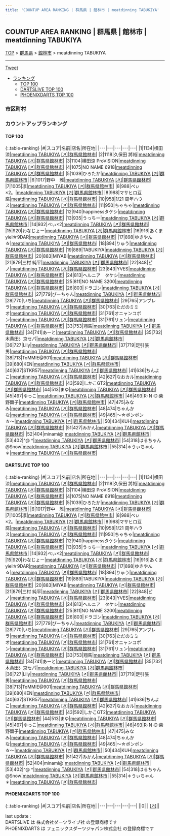 ```yaml
---
title: 'COUNTUP AREA RANKING | 群馬県 | 館林市 | meatdinning TABUKIYA'
---
```

## COUNTUP AREA RANKING | 群馬県 | 館林市 | meatdinning TABUKIYA

[TOP](/darts/rank/) > [群馬県](/darts/rank/群馬県/) > [館林市](/darts/rank/群馬県/館林市/) > meatdinning TABUKIYA

___

<a href="https://twitter.com/share?ref_src=twsrc%5Etfw" data-text="COUNTUP AREA RANKING | 群馬県館林市meatdinning TABUKIYA" class="twitter-share-button" data-hashtags="DARTSLIVE,PHOENIXDARTS,darts,ダーツ" data-show-count="false">Tweet</a>

* [ランキング](#カウントアップランキング)
    * [TOP 100](#top-100)
    * [DARTSLIVE TOP 100](#dartslive-top-100)
    * [PHOENIXDARTS TOP 100](#phoenixdarts-top-100)

### 市区町村

<ul>

</ul>

### カウントアップランキング

#### TOP 100



{:.table-ranking}
|#|スコア|名前|店名|所在地|
|---|---|---|---|---|
|1|1134|<span class="rank-name-dl">横田　涼</span>|<a href="/darts/rank/shops/84d1656c9a74377d0d9b047a20a7ba1e.html">meatdinning TABUKIYA</a> <a href="https://search.dartslive.com/jp/shop/84d1656c9a74377d0d9b047a20a7ba1e">[↗]</a>|<a href="/darts/rank/群馬県/館林市">群馬県館林市</a>|
|2|1118|<span class="rank-name-dl">久保田 將裕</span>|<a href="/darts/rank/shops/84d1656c9a74377d0d9b047a20a7ba1e.html">meatdinning TABUKIYA</a> <a href="https://search.dartslive.com/jp/shop/84d1656c9a74377d0d9b047a20a7ba1e">[↗]</a>|<a href="/darts/rank/群馬県/館林市">群馬県館林市</a>|
|3|1104|<span class="rank-name-dl">横田涼 ProVISION</span>|<a href="/darts/rank/shops/84d1656c9a74377d0d9b047a20a7ba1e.html">meatdinning TABUKIYA</a> <a href="https://search.dartslive.com/jp/shop/84d1656c9a74377d0d9b047a20a7ba1e">[↗]</a>|<a href="/darts/rank/群馬県/館林市">群馬県館林市</a>|
|4|1075|<span class="rank-name-dl">NO NAME 6918</span>|<a href="/darts/rank/shops/84d1656c9a74377d0d9b047a20a7ba1e.html">meatdinning TABUKIYA</a> <a href="https://search.dartslive.com/jp/shop/84d1656c9a74377d0d9b047a20a7ba1e">[↗]</a>|<a href="/darts/rank/群馬県/館林市">群馬県館林市</a>|
|5|1039|<span class="rank-name-dl">ひろたか</span>|<a href="/darts/rank/shops/84d1656c9a74377d0d9b047a20a7ba1e.html">meatdinning TABUKIYA</a> <a href="https://search.dartslive.com/jp/shop/84d1656c9a74377d0d9b047a20a7ba1e">[↗]</a>|<a href="/darts/rank/群馬県/館林市">群馬県館林市</a>|
|6|1017|<span class="rank-name-dl">野中　雅</span>|<a href="/darts/rank/shops/84d1656c9a74377d0d9b047a20a7ba1e.html">meatdinning TABUKIYA</a> <a href="https://search.dartslive.com/jp/shop/84d1656c9a74377d0d9b047a20a7ba1e">[↗]</a>|<a href="/darts/rank/群馬県/館林市">群馬県館林市</a>|
|7|1005|<span class="rank-name-dl">凛</span>|<a href="/darts/rank/shops/84d1656c9a74377d0d9b047a20a7ba1e.html">meatdinning TABUKIYA</a> <a href="https://search.dartslive.com/jp/shop/84d1656c9a74377d0d9b047a20a7ba1e">[↗]</a>|<a href="/darts/rank/群馬県/館林市">群馬県館林市</a>|
|8|988|<span class="rank-name-dl">ぺぃ×2。</span>|<a href="/darts/rank/shops/84d1656c9a74377d0d9b047a20a7ba1e.html">meatdinning TABUKIYA</a> <a href="https://search.dartslive.com/jp/shop/84d1656c9a74377d0d9b047a20a7ba1e">[↗]</a>|<a href="/darts/rank/群馬県/館林市">群馬県館林市</a>|
|8|988|<span class="rank-name-dl">マサヒロ豆腐</span>|<a href="/darts/rank/shops/84d1656c9a74377d0d9b047a20a7ba1e.html">meatdinning TABUKIYA</a> <a href="https://search.dartslive.com/jp/shop/84d1656c9a74377d0d9b047a20a7ba1e">[↗]</a>|<a href="/darts/rank/群馬県/館林市">群馬県館林市</a>|
|10|958|<span class="rank-name-dl">1/21 周年ハウス</span>|<a href="/darts/rank/shops/84d1656c9a74377d0d9b047a20a7ba1e.html">meatdinning TABUKIYA</a> <a href="https://search.dartslive.com/jp/shop/84d1656c9a74377d0d9b047a20a7ba1e">[↗]</a>|<a href="/darts/rank/群馬県/館林市">群馬県館林市</a>|
|11|950|<span class="rank-name-dl">ちゃちゃ</span>|<a href="/darts/rank/shops/84d1656c9a74377d0d9b047a20a7ba1e.html">meatdinning TABUKIYA</a> <a href="https://search.dartslive.com/jp/shop/84d1656c9a74377d0d9b047a20a7ba1e">[↗]</a>|<a href="/darts/rank/群馬県/館林市">群馬県館林市</a>|
|12|940|<span class="rank-name-dl">happinessタケシ</span>|<a href="/darts/rank/shops/84d1656c9a74377d0d9b047a20a7ba1e.html">meatdinning TABUKIYA</a> <a href="https://search.dartslive.com/jp/shop/84d1656c9a74377d0d9b047a20a7ba1e">[↗]</a>|<a href="/darts/rank/群馬県/館林市">群馬県館林市</a>|
|13|935|<span class="rank-name-dl">うっちー</span>|<a href="/darts/rank/shops/84d1656c9a74377d0d9b047a20a7ba1e.html">meatdinning TABUKIYA</a> <a href="https://search.dartslive.com/jp/shop/84d1656c9a74377d0d9b047a20a7ba1e">[↗]</a>|<a href="/darts/rank/群馬県/館林市">群馬県館林市</a>|
|14|932|<span class="rank-name-dl">ぺぃ×2</span>|<a href="/darts/rank/shops/84d1656c9a74377d0d9b047a20a7ba1e.html">meatdinning TABUKIYA</a> <a href="https://search.dartslive.com/jp/shop/84d1656c9a74377d0d9b047a20a7ba1e">[↗]</a>|<a href="/darts/rank/群馬県/館林市">群馬県館林市</a>|
|15|920|<span class="rank-name-dl">わなじょー</span>|<a href="/darts/rank/shops/84d1656c9a74377d0d9b047a20a7ba1e.html">meatdinning TABUKIYA</a> <a href="https://search.dartslive.com/jp/shop/84d1656c9a74377d0d9b047a20a7ba1e">[↗]</a>|<a href="/darts/rank/群馬県/館林市">群馬県館林市</a>|
|16|916|<span class="rank-name-dl">あくまyiel☆9DAR</span>|<a href="/darts/rank/shops/84d1656c9a74377d0d9b047a20a7ba1e.html">meatdinning TABUKIYA</a> <a href="https://search.dartslive.com/jp/shop/84d1656c9a74377d0d9b047a20a7ba1e">[↗]</a>|<a href="/darts/rank/群馬県/館林市">群馬県館林市</a>|
|17|898|<span class="rank-name-dl">ゆきやん☆</span>|<a href="/darts/rank/shops/84d1656c9a74377d0d9b047a20a7ba1e.html">meatdinning TABUKIYA</a> <a href="https://search.dartslive.com/jp/shop/84d1656c9a74377d0d9b047a20a7ba1e">[↗]</a>|<a href="/darts/rank/群馬県/館林市">群馬県館林市</a>|
|18|894|<span class="rank-name-dl">りゅう</span>|<a href="/darts/rank/shops/84d1656c9a74377d0d9b047a20a7ba1e.html">meatdinning TABUKIYA</a> <a href="https://search.dartslive.com/jp/shop/84d1656c9a74377d0d9b047a20a7ba1e">[↗]</a>|<a href="/darts/rank/群馬県/館林市">群馬県館林市</a>|
|19|889|<span class="rank-name-dl">TABUKIYA</span>|<a href="/darts/rank/shops/84d1656c9a74377d0d9b047a20a7ba1e.html">meatdinning TABUKIYA</a> <a href="https://search.dartslive.com/jp/shop/84d1656c9a74377d0d9b047a20a7ba1e">[↗]</a>|<a href="/darts/rank/群馬県/館林市">群馬県館林市</a>|
|20|883|<span class="rank-name-dl">MIYABI</span>|<a href="/darts/rank/shops/84d1656c9a74377d0d9b047a20a7ba1e.html">meatdinning TABUKIYA</a> <a href="https://search.dartslive.com/jp/shop/84d1656c9a74377d0d9b047a20a7ba1e">[↗]</a>|<a href="/darts/rank/群馬県/館林市">群馬県館林市</a>|
|21|879|<span class="rank-name-dl">三村 純平</span>|<a href="/darts/rank/shops/84d1656c9a74377d0d9b047a20a7ba1e.html">meatdinning TABUKIYA</a> <a href="https://search.dartslive.com/jp/shop/84d1656c9a74377d0d9b047a20a7ba1e">[↗]</a>|<a href="/darts/rank/群馬県/館林市">群馬県館林市</a>|
|22|848|<span class="rank-name-dl">ピノ</span>|<a href="/darts/rank/shops/84d1656c9a74377d0d9b047a20a7ba1e.html">meatdinning TABUKIYA</a> <a href="https://search.dartslive.com/jp/shop/84d1656c9a74377d0d9b047a20a7ba1e">[↗]</a>|<a href="/darts/rank/群馬県/館林市">群馬県館林市</a>|
|23|843|<span class="rank-name-dl">YVES</span>|<a href="/darts/rank/shops/84d1656c9a74377d0d9b047a20a7ba1e.html">meatdinning TABUKIYA</a> <a href="https://search.dartslive.com/jp/shop/84d1656c9a74377d0d9b047a20a7ba1e">[↗]</a>|<a href="/darts/rank/群馬県/館林市">群馬県館林市</a>|
|24|813|<span class="rank-name-dl">ヘルニア　タケシ</span>|<a href="/darts/rank/shops/84d1656c9a74377d0d9b047a20a7ba1e.html">meatdinning TABUKIYA</a> <a href="https://search.dartslive.com/jp/shop/84d1656c9a74377d0d9b047a20a7ba1e">[↗]</a>|<a href="/darts/rank/群馬県/館林市">群馬県館林市</a>|
|25|811|<span class="rank-name-dl">NO NAME 3200</span>|<a href="/darts/rank/shops/84d1656c9a74377d0d9b047a20a7ba1e.html">meatdinning TABUKIYA</a> <a href="https://search.dartslive.com/jp/shop/84d1656c9a74377d0d9b047a20a7ba1e">[↗]</a>|<a href="/darts/rank/群馬県/館林市">群馬県館林市</a>|
|26|803|<span class="rank-name-dl">ドラゴン</span>|<a href="/darts/rank/shops/84d1656c9a74377d0d9b047a20a7ba1e.html">meatdinning TABUKIYA</a> <a href="https://search.dartslive.com/jp/shop/84d1656c9a74377d0d9b047a20a7ba1e">[↗]</a>|<a href="/darts/rank/群馬県/館林市">群馬県館林市</a>|
|27|779|<span class="rank-name-dl">ぴーちゃん</span>|<a href="/darts/rank/shops/84d1656c9a74377d0d9b047a20a7ba1e.html">meatdinning TABUKIYA</a> <a href="https://search.dartslive.com/jp/shop/84d1656c9a74377d0d9b047a20a7ba1e">[↗]</a>|<a href="/darts/rank/群馬県/館林市">群馬県館林市</a>|
|28|770|<span class="rank-name-dl">いち</span>|<a href="/darts/rank/shops/84d1656c9a74377d0d9b047a20a7ba1e.html">meatdinning TABUKIYA</a> <a href="https://search.dartslive.com/jp/shop/84d1656c9a74377d0d9b047a20a7ba1e">[↗]</a>|<a href="/darts/rank/群馬県/館林市">群馬県館林市</a>|
|29|765|<span class="rank-name-dl">アンブレラ</span>|<a href="/darts/rank/shops/84d1656c9a74377d0d9b047a20a7ba1e.html">meatdinning TABUKIYA</a> <a href="https://search.dartslive.com/jp/shop/84d1656c9a74377d0d9b047a20a7ba1e">[↗]</a>|<a href="/darts/rank/群馬県/館林市">群馬県館林市</a>|
|30|763|<span class="rank-name-dl">ただのミミオ</span>|<a href="/darts/rank/shops/84d1656c9a74377d0d9b047a20a7ba1e.html">meatdinning TABUKIYA</a> <a href="https://search.dartslive.com/jp/shop/84d1656c9a74377d0d9b047a20a7ba1e">[↗]</a>|<a href="/darts/rank/群馬県/館林市">群馬県館林市</a>|
|31|761|<span class="rank-name-dl">オニャンコポン</span>|<a href="/darts/rank/shops/84d1656c9a74377d0d9b047a20a7ba1e.html">meatdinning TABUKIYA</a> <a href="https://search.dartslive.com/jp/shop/84d1656c9a74377d0d9b047a20a7ba1e">[↗]</a>|<a href="/darts/rank/群馬県/館林市">群馬県館林市</a>|
|31|761|<span class="rank-name-dl">リュン</span>|<a href="/darts/rank/shops/84d1656c9a74377d0d9b047a20a7ba1e.html">meatdinning TABUKIYA</a> <a href="https://search.dartslive.com/jp/shop/84d1656c9a74377d0d9b047a20a7ba1e">[↗]</a>|<a href="/darts/rank/群馬県/館林市">群馬県館林市</a>|
|33|753|<span class="rank-name-dl">翔馬</span>|<a href="/darts/rank/shops/84d1656c9a74377d0d9b047a20a7ba1e.html">meatdinning TABUKIYA</a> <a href="https://search.dartslive.com/jp/shop/84d1656c9a74377d0d9b047a20a7ba1e">[↗]</a>|<a href="/darts/rank/群馬県/館林市">群馬県館林市</a>|
|34|741|<span class="rank-name-dl">あーと</span>|<a href="/darts/rank/shops/84d1656c9a74377d0d9b047a20a7ba1e.html">meatdinning TABUKIYA</a> <a href="https://search.dartslive.com/jp/shop/84d1656c9a74377d0d9b047a20a7ba1e">[↗]</a>|<a href="/darts/rank/群馬県/館林市">群馬県館林市</a>|
|35|732|<span class="rank-name-dl">木黄田氵京セパ</span>|<a href="/darts/rank/shops/84d1656c9a74377d0d9b047a20a7ba1e.html">meatdinning TABUKIYA</a> <a href="https://search.dartslive.com/jp/shop/84d1656c9a74377d0d9b047a20a7ba1e">[↗]</a>|<a href="/darts/rank/群馬県/館林市">群馬県館林市</a>|
|36|727|<span class="rank-name-dl">Lily</span>|<a href="/darts/rank/shops/84d1656c9a74377d0d9b047a20a7ba1e.html">meatdinning TABUKIYA</a> <a href="https://search.dartslive.com/jp/shop/84d1656c9a74377d0d9b047a20a7ba1e">[↗]</a>|<a href="/darts/rank/群馬県/館林市">群馬県館林市</a>|
|37|719|<span class="rank-name-dl">足引張男</span>|<a href="/darts/rank/shops/84d1656c9a74377d0d9b047a20a7ba1e.html">meatdinning TABUKIYA</a> <a href="https://search.dartslive.com/jp/shop/84d1656c9a74377d0d9b047a20a7ba1e">[↗]</a>|<a href="/darts/rank/群馬県/館林市">群馬県館林市</a>|
|38|713|<span class="rank-name-dl">ToMMIE@901</span>|<a href="/darts/rank/shops/84d1656c9a74377d0d9b047a20a7ba1e.html">meatdinning TABUKIYA</a> <a href="https://search.dartslive.com/jp/shop/84d1656c9a74377d0d9b047a20a7ba1e">[↗]</a>|<a href="/darts/rank/群馬県/館林市">群馬県館林市</a>|
|39|680|<span class="rank-name-dl">KEN</span>|<a href="/darts/rank/shops/84d1656c9a74377d0d9b047a20a7ba1e.html">meatdinning TABUKIYA</a> <a href="https://search.dartslive.com/jp/shop/84d1656c9a74377d0d9b047a20a7ba1e">[↗]</a>|<a href="/darts/rank/群馬県/館林市">群馬県館林市</a>|
|40|637|<span class="rank-name-dl">STKR57</span>|<a href="/darts/rank/shops/84d1656c9a74377d0d9b047a20a7ba1e.html">meatdinning TABUKIYA</a> <a href="https://search.dartslive.com/jp/shop/84d1656c9a74377d0d9b047a20a7ba1e">[↗]</a>|<a href="/darts/rank/群馬県/館林市">群馬県館林市</a>|
|41|636|<span class="rank-name-dl">ちんよこ</span>|<a href="/darts/rank/shops/84d1656c9a74377d0d9b047a20a7ba1e.html">meatdinning TABUKIYA</a> <a href="https://search.dartslive.com/jp/shop/84d1656c9a74377d0d9b047a20a7ba1e">[↗]</a>|<a href="/darts/rank/群馬県/館林市">群馬県館林市</a>|
|42|627|<span class="rank-name-dl">なおカル</span>|<a href="/darts/rank/shops/84d1656c9a74377d0d9b047a20a7ba1e.html">meatdinning TABUKIYA</a> <a href="https://search.dartslive.com/jp/shop/84d1656c9a74377d0d9b047a20a7ba1e">[↗]</a>|<a href="/darts/rank/群馬県/館林市">群馬県館林市</a>|
|43|592|<span class="rank-name-dl">しかこGT2</span>|<a href="/darts/rank/shops/84d1656c9a74377d0d9b047a20a7ba1e.html">meatdinning TABUKIYA</a> <a href="https://search.dartslive.com/jp/shop/84d1656c9a74377d0d9b047a20a7ba1e">[↗]</a>|<a href="/darts/rank/群馬県/館林市">群馬県館林市</a>|
|44|513|<span class="rank-name-dl">まゆ</span>|<a href="/darts/rank/shops/84d1656c9a74377d0d9b047a20a7ba1e.html">meatdinning TABUKIYA</a> <a href="https://search.dartslive.com/jp/shop/84d1656c9a74377d0d9b047a20a7ba1e">[↗]</a>|<a href="/darts/rank/群馬県/館林市">群馬県館林市</a>|
|45|497|<span class="rank-name-dl">ゆっこ</span>|<a href="/darts/rank/shops/84d1656c9a74377d0d9b047a20a7ba1e.html">meatdinning TABUKIYA</a> <a href="https://search.dartslive.com/jp/shop/84d1656c9a74377d0d9b047a20a7ba1e">[↗]</a>|<a href="/darts/rank/群馬県/館林市">群馬県館林市</a>|
|46|493|<span class="rank-name-dl">R･N･D:柴野顕子</span>|<a href="/darts/rank/shops/84d1656c9a74377d0d9b047a20a7ba1e.html">meatdinning TABUKIYA</a> <a href="https://search.dartslive.com/jp/shop/84d1656c9a74377d0d9b047a20a7ba1e">[↗]</a>|<a href="/darts/rank/群馬県/館林市">群馬県館林市</a>|
|47|475|<span class="rank-name-dl">みなみ</span>|<a href="/darts/rank/shops/84d1656c9a74377d0d9b047a20a7ba1e.html">meatdinning TABUKIYA</a> <a href="https://search.dartslive.com/jp/shop/84d1656c9a74377d0d9b047a20a7ba1e">[↗]</a>|<a href="/darts/rank/群馬県/館林市">群馬県館林市</a>|
|48|474|<span class="rank-name-dl">ちゃんかな</span>|<a href="/darts/rank/shops/84d1656c9a74377d0d9b047a20a7ba1e.html">meatdinning TABUKIYA</a> <a href="https://search.dartslive.com/jp/shop/84d1656c9a74377d0d9b047a20a7ba1e">[↗]</a>|<a href="/darts/rank/群馬県/館林市">群馬県館林市</a>|
|49|465|<span class="rank-name-dl">〜☆ポンポン☆〜</span>|<a href="/darts/rank/shops/84d1656c9a74377d0d9b047a20a7ba1e.html">meatdinning TABUKIYA</a> <a href="https://search.dartslive.com/jp/shop/84d1656c9a74377d0d9b047a20a7ba1e">[↗]</a>|<a href="/darts/rank/群馬県/館林市">群馬県館林市</a>|
|50|434|<span class="rank-name-dl">KUH</span>|<a href="/darts/rank/shops/84d1656c9a74377d0d9b047a20a7ba1e.html">meatdinning TABUKIYA</a> <a href="https://search.dartslive.com/jp/shop/84d1656c9a74377d0d9b047a20a7ba1e">[↗]</a>|<a href="/darts/rank/群馬県/館林市">群馬県館林市</a>|
|51|427|<span class="rank-name-dl">みかん</span>|<a href="/darts/rank/shops/84d1656c9a74377d0d9b047a20a7ba1e.html">meatdinning TABUKIYA</a> <a href="https://search.dartslive.com/jp/shop/84d1656c9a74377d0d9b047a20a7ba1e">[↗]</a>|<a href="/darts/rank/群馬県/館林市">群馬県館林市</a>|
|52|404|<span class="rank-name-dl">minami@</span>|<a href="/darts/rank/shops/84d1656c9a74377d0d9b047a20a7ba1e.html">meatdinning TABUKIYA</a> <a href="https://search.dartslive.com/jp/shop/84d1656c9a74377d0d9b047a20a7ba1e">[↗]</a>|<a href="/darts/rank/群馬県/館林市">群馬県館林市</a>|
|53|402|<span class="rank-name-dl">^@ ^</span>|<a href="/darts/rank/shops/84d1656c9a74377d0d9b047a20a7ba1e.html">meatdinning TABUKIYA</a> <a href="https://search.dartslive.com/jp/shop/84d1656c9a74377d0d9b047a20a7ba1e">[↗]</a>|<a href="/darts/rank/群馬県/館林市">群馬県館林市</a>|
|54|318|<span class="rank-name-dl">はるちゃん@Snow</span>|<a href="/darts/rank/shops/84d1656c9a74377d0d9b047a20a7ba1e.html">meatdinning TABUKIYA</a> <a href="https://search.dartslive.com/jp/shop/84d1656c9a74377d0d9b047a20a7ba1e">[↗]</a>|<a href="/darts/rank/群馬県/館林市">群馬県館林市</a>|
|55|314|<span class="rank-name-dl">＊うぃちゃん＊</span>|<a href="/darts/rank/shops/84d1656c9a74377d0d9b047a20a7ba1e.html">meatdinning TABUKIYA</a> <a href="https://search.dartslive.com/jp/shop/84d1656c9a74377d0d9b047a20a7ba1e">[↗]</a>|<a href="/darts/rank/群馬県/館林市">群馬県館林市</a>|


#### DARTSLIVE TOP 100



{:.table-ranking}
|#|スコア|名前|店名|所在地|
|---|---|---|---|---|
|1|1134|<span class="rank-name-dl">横田　涼</span>|<a href="/darts/rank/shops/84d1656c9a74377d0d9b047a20a7ba1e.html">meatdinning TABUKIYA</a> <a href="https://search.dartslive.com/jp/shop/84d1656c9a74377d0d9b047a20a7ba1e">[↗]</a>|<a href="/darts/rank/群馬県/館林市">群馬県館林市</a>|
|2|1118|<span class="rank-name-dl">久保田 將裕</span>|<a href="/darts/rank/shops/84d1656c9a74377d0d9b047a20a7ba1e.html">meatdinning TABUKIYA</a> <a href="https://search.dartslive.com/jp/shop/84d1656c9a74377d0d9b047a20a7ba1e">[↗]</a>|<a href="/darts/rank/群馬県/館林市">群馬県館林市</a>|
|3|1104|<span class="rank-name-dl">横田涼 ProVISION</span>|<a href="/darts/rank/shops/84d1656c9a74377d0d9b047a20a7ba1e.html">meatdinning TABUKIYA</a> <a href="https://search.dartslive.com/jp/shop/84d1656c9a74377d0d9b047a20a7ba1e">[↗]</a>|<a href="/darts/rank/群馬県/館林市">群馬県館林市</a>|
|4|1075|<span class="rank-name-dl">NO NAME 6918</span>|<a href="/darts/rank/shops/84d1656c9a74377d0d9b047a20a7ba1e.html">meatdinning TABUKIYA</a> <a href="https://search.dartslive.com/jp/shop/84d1656c9a74377d0d9b047a20a7ba1e">[↗]</a>|<a href="/darts/rank/群馬県/館林市">群馬県館林市</a>|
|5|1039|<span class="rank-name-dl">ひろたか</span>|<a href="/darts/rank/shops/84d1656c9a74377d0d9b047a20a7ba1e.html">meatdinning TABUKIYA</a> <a href="https://search.dartslive.com/jp/shop/84d1656c9a74377d0d9b047a20a7ba1e">[↗]</a>|<a href="/darts/rank/群馬県/館林市">群馬県館林市</a>|
|6|1017|<span class="rank-name-dl">野中　雅</span>|<a href="/darts/rank/shops/84d1656c9a74377d0d9b047a20a7ba1e.html">meatdinning TABUKIYA</a> <a href="https://search.dartslive.com/jp/shop/84d1656c9a74377d0d9b047a20a7ba1e">[↗]</a>|<a href="/darts/rank/群馬県/館林市">群馬県館林市</a>|
|7|1005|<span class="rank-name-dl">凛</span>|<a href="/darts/rank/shops/84d1656c9a74377d0d9b047a20a7ba1e.html">meatdinning TABUKIYA</a> <a href="https://search.dartslive.com/jp/shop/84d1656c9a74377d0d9b047a20a7ba1e">[↗]</a>|<a href="/darts/rank/群馬県/館林市">群馬県館林市</a>|
|8|988|<span class="rank-name-dl">ぺぃ×2。</span>|<a href="/darts/rank/shops/84d1656c9a74377d0d9b047a20a7ba1e.html">meatdinning TABUKIYA</a> <a href="https://search.dartslive.com/jp/shop/84d1656c9a74377d0d9b047a20a7ba1e">[↗]</a>|<a href="/darts/rank/群馬県/館林市">群馬県館林市</a>|
|8|988|<span class="rank-name-dl">マサヒロ豆腐</span>|<a href="/darts/rank/shops/84d1656c9a74377d0d9b047a20a7ba1e.html">meatdinning TABUKIYA</a> <a href="https://search.dartslive.com/jp/shop/84d1656c9a74377d0d9b047a20a7ba1e">[↗]</a>|<a href="/darts/rank/群馬県/館林市">群馬県館林市</a>|
|10|958|<span class="rank-name-dl">1/21 周年ハウス</span>|<a href="/darts/rank/shops/84d1656c9a74377d0d9b047a20a7ba1e.html">meatdinning TABUKIYA</a> <a href="https://search.dartslive.com/jp/shop/84d1656c9a74377d0d9b047a20a7ba1e">[↗]</a>|<a href="/darts/rank/群馬県/館林市">群馬県館林市</a>|
|11|950|<span class="rank-name-dl">ちゃちゃ</span>|<a href="/darts/rank/shops/84d1656c9a74377d0d9b047a20a7ba1e.html">meatdinning TABUKIYA</a> <a href="https://search.dartslive.com/jp/shop/84d1656c9a74377d0d9b047a20a7ba1e">[↗]</a>|<a href="/darts/rank/群馬県/館林市">群馬県館林市</a>|
|12|940|<span class="rank-name-dl">happinessタケシ</span>|<a href="/darts/rank/shops/84d1656c9a74377d0d9b047a20a7ba1e.html">meatdinning TABUKIYA</a> <a href="https://search.dartslive.com/jp/shop/84d1656c9a74377d0d9b047a20a7ba1e">[↗]</a>|<a href="/darts/rank/群馬県/館林市">群馬県館林市</a>|
|13|935|<span class="rank-name-dl">うっちー</span>|<a href="/darts/rank/shops/84d1656c9a74377d0d9b047a20a7ba1e.html">meatdinning TABUKIYA</a> <a href="https://search.dartslive.com/jp/shop/84d1656c9a74377d0d9b047a20a7ba1e">[↗]</a>|<a href="/darts/rank/群馬県/館林市">群馬県館林市</a>|
|14|932|<span class="rank-name-dl">ぺぃ×2</span>|<a href="/darts/rank/shops/84d1656c9a74377d0d9b047a20a7ba1e.html">meatdinning TABUKIYA</a> <a href="https://search.dartslive.com/jp/shop/84d1656c9a74377d0d9b047a20a7ba1e">[↗]</a>|<a href="/darts/rank/群馬県/館林市">群馬県館林市</a>|
|15|920|<span class="rank-name-dl">わなじょー</span>|<a href="/darts/rank/shops/84d1656c9a74377d0d9b047a20a7ba1e.html">meatdinning TABUKIYA</a> <a href="https://search.dartslive.com/jp/shop/84d1656c9a74377d0d9b047a20a7ba1e">[↗]</a>|<a href="/darts/rank/群馬県/館林市">群馬県館林市</a>|
|16|916|<span class="rank-name-dl">あくまyiel☆9DAR</span>|<a href="/darts/rank/shops/84d1656c9a74377d0d9b047a20a7ba1e.html">meatdinning TABUKIYA</a> <a href="https://search.dartslive.com/jp/shop/84d1656c9a74377d0d9b047a20a7ba1e">[↗]</a>|<a href="/darts/rank/群馬県/館林市">群馬県館林市</a>|
|17|898|<span class="rank-name-dl">ゆきやん☆</span>|<a href="/darts/rank/shops/84d1656c9a74377d0d9b047a20a7ba1e.html">meatdinning TABUKIYA</a> <a href="https://search.dartslive.com/jp/shop/84d1656c9a74377d0d9b047a20a7ba1e">[↗]</a>|<a href="/darts/rank/群馬県/館林市">群馬県館林市</a>|
|18|894|<span class="rank-name-dl">りゅう</span>|<a href="/darts/rank/shops/84d1656c9a74377d0d9b047a20a7ba1e.html">meatdinning TABUKIYA</a> <a href="https://search.dartslive.com/jp/shop/84d1656c9a74377d0d9b047a20a7ba1e">[↗]</a>|<a href="/darts/rank/群馬県/館林市">群馬県館林市</a>|
|19|889|<span class="rank-name-dl">TABUKIYA</span>|<a href="/darts/rank/shops/84d1656c9a74377d0d9b047a20a7ba1e.html">meatdinning TABUKIYA</a> <a href="https://search.dartslive.com/jp/shop/84d1656c9a74377d0d9b047a20a7ba1e">[↗]</a>|<a href="/darts/rank/群馬県/館林市">群馬県館林市</a>|
|20|883|<span class="rank-name-dl">MIYABI</span>|<a href="/darts/rank/shops/84d1656c9a74377d0d9b047a20a7ba1e.html">meatdinning TABUKIYA</a> <a href="https://search.dartslive.com/jp/shop/84d1656c9a74377d0d9b047a20a7ba1e">[↗]</a>|<a href="/darts/rank/群馬県/館林市">群馬県館林市</a>|
|21|879|<span class="rank-name-dl">三村 純平</span>|<a href="/darts/rank/shops/84d1656c9a74377d0d9b047a20a7ba1e.html">meatdinning TABUKIYA</a> <a href="https://search.dartslive.com/jp/shop/84d1656c9a74377d0d9b047a20a7ba1e">[↗]</a>|<a href="/darts/rank/群馬県/館林市">群馬県館林市</a>|
|22|848|<span class="rank-name-dl">ピノ</span>|<a href="/darts/rank/shops/84d1656c9a74377d0d9b047a20a7ba1e.html">meatdinning TABUKIYA</a> <a href="https://search.dartslive.com/jp/shop/84d1656c9a74377d0d9b047a20a7ba1e">[↗]</a>|<a href="/darts/rank/群馬県/館林市">群馬県館林市</a>|
|23|843|<span class="rank-name-dl">YVES</span>|<a href="/darts/rank/shops/84d1656c9a74377d0d9b047a20a7ba1e.html">meatdinning TABUKIYA</a> <a href="https://search.dartslive.com/jp/shop/84d1656c9a74377d0d9b047a20a7ba1e">[↗]</a>|<a href="/darts/rank/群馬県/館林市">群馬県館林市</a>|
|24|813|<span class="rank-name-dl">ヘルニア　タケシ</span>|<a href="/darts/rank/shops/84d1656c9a74377d0d9b047a20a7ba1e.html">meatdinning TABUKIYA</a> <a href="https://search.dartslive.com/jp/shop/84d1656c9a74377d0d9b047a20a7ba1e">[↗]</a>|<a href="/darts/rank/群馬県/館林市">群馬県館林市</a>|
|25|811|<span class="rank-name-dl">NO NAME 3200</span>|<a href="/darts/rank/shops/84d1656c9a74377d0d9b047a20a7ba1e.html">meatdinning TABUKIYA</a> <a href="https://search.dartslive.com/jp/shop/84d1656c9a74377d0d9b047a20a7ba1e">[↗]</a>|<a href="/darts/rank/群馬県/館林市">群馬県館林市</a>|
|26|803|<span class="rank-name-dl">ドラゴン</span>|<a href="/darts/rank/shops/84d1656c9a74377d0d9b047a20a7ba1e.html">meatdinning TABUKIYA</a> <a href="https://search.dartslive.com/jp/shop/84d1656c9a74377d0d9b047a20a7ba1e">[↗]</a>|<a href="/darts/rank/群馬県/館林市">群馬県館林市</a>|
|27|779|<span class="rank-name-dl">ぴーちゃん</span>|<a href="/darts/rank/shops/84d1656c9a74377d0d9b047a20a7ba1e.html">meatdinning TABUKIYA</a> <a href="https://search.dartslive.com/jp/shop/84d1656c9a74377d0d9b047a20a7ba1e">[↗]</a>|<a href="/darts/rank/群馬県/館林市">群馬県館林市</a>|
|28|770|<span class="rank-name-dl">いち</span>|<a href="/darts/rank/shops/84d1656c9a74377d0d9b047a20a7ba1e.html">meatdinning TABUKIYA</a> <a href="https://search.dartslive.com/jp/shop/84d1656c9a74377d0d9b047a20a7ba1e">[↗]</a>|<a href="/darts/rank/群馬県/館林市">群馬県館林市</a>|
|29|765|<span class="rank-name-dl">アンブレラ</span>|<a href="/darts/rank/shops/84d1656c9a74377d0d9b047a20a7ba1e.html">meatdinning TABUKIYA</a> <a href="https://search.dartslive.com/jp/shop/84d1656c9a74377d0d9b047a20a7ba1e">[↗]</a>|<a href="/darts/rank/群馬県/館林市">群馬県館林市</a>|
|30|763|<span class="rank-name-dl">ただのミミオ</span>|<a href="/darts/rank/shops/84d1656c9a74377d0d9b047a20a7ba1e.html">meatdinning TABUKIYA</a> <a href="https://search.dartslive.com/jp/shop/84d1656c9a74377d0d9b047a20a7ba1e">[↗]</a>|<a href="/darts/rank/群馬県/館林市">群馬県館林市</a>|
|31|761|<span class="rank-name-dl">オニャンコポン</span>|<a href="/darts/rank/shops/84d1656c9a74377d0d9b047a20a7ba1e.html">meatdinning TABUKIYA</a> <a href="https://search.dartslive.com/jp/shop/84d1656c9a74377d0d9b047a20a7ba1e">[↗]</a>|<a href="/darts/rank/群馬県/館林市">群馬県館林市</a>|
|31|761|<span class="rank-name-dl">リュン</span>|<a href="/darts/rank/shops/84d1656c9a74377d0d9b047a20a7ba1e.html">meatdinning TABUKIYA</a> <a href="https://search.dartslive.com/jp/shop/84d1656c9a74377d0d9b047a20a7ba1e">[↗]</a>|<a href="/darts/rank/群馬県/館林市">群馬県館林市</a>|
|33|753|<span class="rank-name-dl">翔馬</span>|<a href="/darts/rank/shops/84d1656c9a74377d0d9b047a20a7ba1e.html">meatdinning TABUKIYA</a> <a href="https://search.dartslive.com/jp/shop/84d1656c9a74377d0d9b047a20a7ba1e">[↗]</a>|<a href="/darts/rank/群馬県/館林市">群馬県館林市</a>|
|34|741|<span class="rank-name-dl">あーと</span>|<a href="/darts/rank/shops/84d1656c9a74377d0d9b047a20a7ba1e.html">meatdinning TABUKIYA</a> <a href="https://search.dartslive.com/jp/shop/84d1656c9a74377d0d9b047a20a7ba1e">[↗]</a>|<a href="/darts/rank/群馬県/館林市">群馬県館林市</a>|
|35|732|<span class="rank-name-dl">木黄田氵京セパ</span>|<a href="/darts/rank/shops/84d1656c9a74377d0d9b047a20a7ba1e.html">meatdinning TABUKIYA</a> <a href="https://search.dartslive.com/jp/shop/84d1656c9a74377d0d9b047a20a7ba1e">[↗]</a>|<a href="/darts/rank/群馬県/館林市">群馬県館林市</a>|
|36|727|<span class="rank-name-dl">Lily</span>|<a href="/darts/rank/shops/84d1656c9a74377d0d9b047a20a7ba1e.html">meatdinning TABUKIYA</a> <a href="https://search.dartslive.com/jp/shop/84d1656c9a74377d0d9b047a20a7ba1e">[↗]</a>|<a href="/darts/rank/群馬県/館林市">群馬県館林市</a>|
|37|719|<span class="rank-name-dl">足引張男</span>|<a href="/darts/rank/shops/84d1656c9a74377d0d9b047a20a7ba1e.html">meatdinning TABUKIYA</a> <a href="https://search.dartslive.com/jp/shop/84d1656c9a74377d0d9b047a20a7ba1e">[↗]</a>|<a href="/darts/rank/群馬県/館林市">群馬県館林市</a>|
|38|713|<span class="rank-name-dl">ToMMIE@901</span>|<a href="/darts/rank/shops/84d1656c9a74377d0d9b047a20a7ba1e.html">meatdinning TABUKIYA</a> <a href="https://search.dartslive.com/jp/shop/84d1656c9a74377d0d9b047a20a7ba1e">[↗]</a>|<a href="/darts/rank/群馬県/館林市">群馬県館林市</a>|
|39|680|<span class="rank-name-dl">KEN</span>|<a href="/darts/rank/shops/84d1656c9a74377d0d9b047a20a7ba1e.html">meatdinning TABUKIYA</a> <a href="https://search.dartslive.com/jp/shop/84d1656c9a74377d0d9b047a20a7ba1e">[↗]</a>|<a href="/darts/rank/群馬県/館林市">群馬県館林市</a>|
|40|637|<span class="rank-name-dl">STKR57</span>|<a href="/darts/rank/shops/84d1656c9a74377d0d9b047a20a7ba1e.html">meatdinning TABUKIYA</a> <a href="https://search.dartslive.com/jp/shop/84d1656c9a74377d0d9b047a20a7ba1e">[↗]</a>|<a href="/darts/rank/群馬県/館林市">群馬県館林市</a>|
|41|636|<span class="rank-name-dl">ちんよこ</span>|<a href="/darts/rank/shops/84d1656c9a74377d0d9b047a20a7ba1e.html">meatdinning TABUKIYA</a> <a href="https://search.dartslive.com/jp/shop/84d1656c9a74377d0d9b047a20a7ba1e">[↗]</a>|<a href="/darts/rank/群馬県/館林市">群馬県館林市</a>|
|42|627|<span class="rank-name-dl">なおカル</span>|<a href="/darts/rank/shops/84d1656c9a74377d0d9b047a20a7ba1e.html">meatdinning TABUKIYA</a> <a href="https://search.dartslive.com/jp/shop/84d1656c9a74377d0d9b047a20a7ba1e">[↗]</a>|<a href="/darts/rank/群馬県/館林市">群馬県館林市</a>|
|43|592|<span class="rank-name-dl">しかこGT2</span>|<a href="/darts/rank/shops/84d1656c9a74377d0d9b047a20a7ba1e.html">meatdinning TABUKIYA</a> <a href="https://search.dartslive.com/jp/shop/84d1656c9a74377d0d9b047a20a7ba1e">[↗]</a>|<a href="/darts/rank/群馬県/館林市">群馬県館林市</a>|
|44|513|<span class="rank-name-dl">まゆ</span>|<a href="/darts/rank/shops/84d1656c9a74377d0d9b047a20a7ba1e.html">meatdinning TABUKIYA</a> <a href="https://search.dartslive.com/jp/shop/84d1656c9a74377d0d9b047a20a7ba1e">[↗]</a>|<a href="/darts/rank/群馬県/館林市">群馬県館林市</a>|
|45|497|<span class="rank-name-dl">ゆっこ</span>|<a href="/darts/rank/shops/84d1656c9a74377d0d9b047a20a7ba1e.html">meatdinning TABUKIYA</a> <a href="https://search.dartslive.com/jp/shop/84d1656c9a74377d0d9b047a20a7ba1e">[↗]</a>|<a href="/darts/rank/群馬県/館林市">群馬県館林市</a>|
|46|493|<span class="rank-name-dl">R･N･D:柴野顕子</span>|<a href="/darts/rank/shops/84d1656c9a74377d0d9b047a20a7ba1e.html">meatdinning TABUKIYA</a> <a href="https://search.dartslive.com/jp/shop/84d1656c9a74377d0d9b047a20a7ba1e">[↗]</a>|<a href="/darts/rank/群馬県/館林市">群馬県館林市</a>|
|47|475|<span class="rank-name-dl">みなみ</span>|<a href="/darts/rank/shops/84d1656c9a74377d0d9b047a20a7ba1e.html">meatdinning TABUKIYA</a> <a href="https://search.dartslive.com/jp/shop/84d1656c9a74377d0d9b047a20a7ba1e">[↗]</a>|<a href="/darts/rank/群馬県/館林市">群馬県館林市</a>|
|48|474|<span class="rank-name-dl">ちゃんかな</span>|<a href="/darts/rank/shops/84d1656c9a74377d0d9b047a20a7ba1e.html">meatdinning TABUKIYA</a> <a href="https://search.dartslive.com/jp/shop/84d1656c9a74377d0d9b047a20a7ba1e">[↗]</a>|<a href="/darts/rank/群馬県/館林市">群馬県館林市</a>|
|49|465|<span class="rank-name-dl">〜☆ポンポン☆〜</span>|<a href="/darts/rank/shops/84d1656c9a74377d0d9b047a20a7ba1e.html">meatdinning TABUKIYA</a> <a href="https://search.dartslive.com/jp/shop/84d1656c9a74377d0d9b047a20a7ba1e">[↗]</a>|<a href="/darts/rank/群馬県/館林市">群馬県館林市</a>|
|50|434|<span class="rank-name-dl">KUH</span>|<a href="/darts/rank/shops/84d1656c9a74377d0d9b047a20a7ba1e.html">meatdinning TABUKIYA</a> <a href="https://search.dartslive.com/jp/shop/84d1656c9a74377d0d9b047a20a7ba1e">[↗]</a>|<a href="/darts/rank/群馬県/館林市">群馬県館林市</a>|
|51|427|<span class="rank-name-dl">みかん</span>|<a href="/darts/rank/shops/84d1656c9a74377d0d9b047a20a7ba1e.html">meatdinning TABUKIYA</a> <a href="https://search.dartslive.com/jp/shop/84d1656c9a74377d0d9b047a20a7ba1e">[↗]</a>|<a href="/darts/rank/群馬県/館林市">群馬県館林市</a>|
|52|404|<span class="rank-name-dl">minami@</span>|<a href="/darts/rank/shops/84d1656c9a74377d0d9b047a20a7ba1e.html">meatdinning TABUKIYA</a> <a href="https://search.dartslive.com/jp/shop/84d1656c9a74377d0d9b047a20a7ba1e">[↗]</a>|<a href="/darts/rank/群馬県/館林市">群馬県館林市</a>|
|53|402|<span class="rank-name-dl">^@ ^</span>|<a href="/darts/rank/shops/84d1656c9a74377d0d9b047a20a7ba1e.html">meatdinning TABUKIYA</a> <a href="https://search.dartslive.com/jp/shop/84d1656c9a74377d0d9b047a20a7ba1e">[↗]</a>|<a href="/darts/rank/群馬県/館林市">群馬県館林市</a>|
|54|318|<span class="rank-name-dl">はるちゃん@Snow</span>|<a href="/darts/rank/shops/84d1656c9a74377d0d9b047a20a7ba1e.html">meatdinning TABUKIYA</a> <a href="https://search.dartslive.com/jp/shop/84d1656c9a74377d0d9b047a20a7ba1e">[↗]</a>|<a href="/darts/rank/群馬県/館林市">群馬県館林市</a>|
|55|314|<span class="rank-name-dl">＊うぃちゃん＊</span>|<a href="/darts/rank/shops/84d1656c9a74377d0d9b047a20a7ba1e.html">meatdinning TABUKIYA</a> <a href="https://search.dartslive.com/jp/shop/84d1656c9a74377d0d9b047a20a7ba1e">[↗]</a>|<a href="/darts/rank/群馬県/館林市">群馬県館林市</a>|


#### PHOENIXDARTS TOP 100



{:.table-ranking}
|#|スコア|名前|店名|所在地|
|---|---|---|---|---|
||0|<span class="rank-name-dl"> </span>|<a href="/darts/rank/shops/.html"></a> <a href="">[↗]</a>|<a href="/darts/rank//"></a>|


<div class="footer border-top border-gray-light mt-5 pt-3 text-right text-gray">
    last update : <span style="font-weight: italic" id="foot_last_modified"></span><br />
    DARTSLIVE は 株式会社ダーツライブ社 の登録商標です<br />
    PHOENIXDARTS は フェニックスダーツジャパン株式会社 の登録商標です<br />
</div>

<script src="https://cdnjs.cloudflare.com/ajax/libs/jquery.tablesorter/2.31.3/js/jquery.tablesorter.min.js" integrity="sha512-qzgd5cYSZcosqpzpn7zF2ZId8f/8CHmFKZ8j7mU4OUXTNRd5g+ZHBPsgKEwoqxCtdQvExE5LprwwPAgoicguNg==" crossorigin="anonymous" referrerpolicy="no-referrer"></script>
<link rel="stylesheet" href="https://cdnjs.cloudflare.com/ajax/libs/jquery.tablesorter/2.31.3/css/theme.default.min.css" integrity="sha512-wghhOJkjQX0Lh3NSWvNKeZ0ZpNn+SPVXX1Qyc9OCaogADktxrBiBdKGDoqVUOyhStvMBmJQ8ZdMHiR3wuEq8+w==" crossorigin="anonymous" referrerpolicy="no-referrer" />
<script>
$(function() {
    $(".table-ranking").tablesorter({sortList:[[0, 0]]});
    $("#foot_last_modified").text(formatDate(new Date(document.lastModified), 'yyyy-MM-dd HH:mm:ss'));
});
</script>

<script async src="https://platform.twitter.com/widgets.js" charset="utf-8"></script>